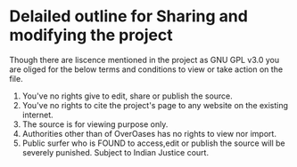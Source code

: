 # Delailed outline for Sharing and modifying the project
Though there are liscence mentioned in the project as GNU GPL v3.0 you are oliged for the below terms and conditions to view or take action on the file.

1) You've no rights give to edit, share or publish the source.
2) You've no rights to cite the project's page to any website on the existing internet.
3) The source is for viewing purpose only.
4) Authorities other than of OverOases has no rights to view nor import.
5) Public surfer who is FOUND to access,edit or publish the source will be severely punished.
Subject to Indian Justice court.
